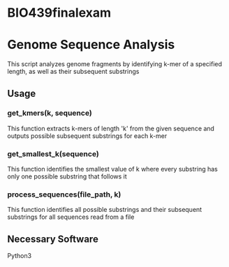 # BIO439finalexam
# Genome Sequence Analysis
This script analyzes genome fragments by identifying k-mer of a specified length, as well as their subsequent substrings

## Usage
### get_kmers(k, sequence)
This function extracts k-mers of length 'k' from the given sequence and outputs possible subsequent substrings for each k-mer

### get_smallest_k(sequence)
This function identifies the smallest value of k where every substring has only one possible substring that follows it

### process_sequences(file_path, k)
This function identifies all possible substrings and their subsequent substrings for all sequences read from a file

## Necessary Software
Python3
